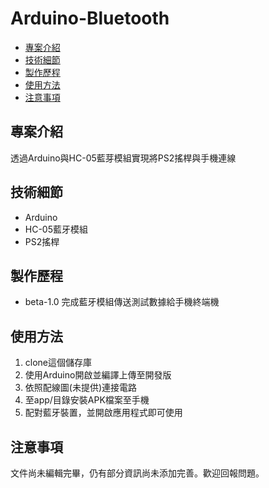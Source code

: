 # Arduino-Bluetooth

- [專案介紹](#專案介紹) 
- [技術細節](#技術細節) 
- [製作歷程](#製作歷程) 
- [使用方法](#使用方法) 
- [注意事項](#注意事項) 

## 專案介紹
透過Arduino與HC-05藍芽模組實現將PS2搖桿與手機連線

## 技術細節
- Arduino
- HC-05藍牙模組
- PS2搖桿

## 製作歷程
- beta-1.0 完成藍牙模組傳送測試數據給手機終端機

## 使用方法
1. clone這個儲存庫
2. 使用Arduino開啟並編譯上傳至開發版
3. 依照配線圖(未提供)連接電路
4. 至app/目錄安裝APK檔案至手機
5. 配對藍牙裝置，並開啟應用程式即可使用

## 注意事項
文件尚未編輯完畢，仍有部分資訊尚未添加完善。歡迎回報問題。
